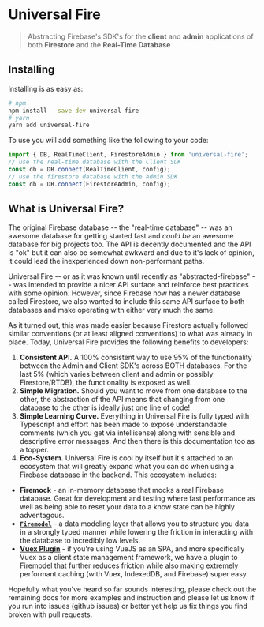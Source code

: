 # Universal Fire

> Abstracting Firebase's SDK's for the **client** and **admin** applications of both **Firestore** and the **Real-Time Database**

## Installing

Installing is as easy as:

```sh
# npm
npm install --save-dev universal-fire
# yarn
yarn add universal-fire
```

To use you will add something like the following to your code:

```typescript
import { DB, RealTimeClient, FirestoreAdmin } from 'universal-fire';
// use the real-time database with the Client SDK
const db = DB.connect(RealTimeClient, config);
// use the firestore database with the Admin SDK
const db = DB.connect(FirestoreAdmin, config);
```

## What is Universal Fire?

The original Firebase database -- the "real-time database" -- was an awesome database for getting started fast and _could be_ an awesome database for big projects too. The API is decently documented and the API is "ok" but it can also be somewhat awkward and due to it's lack of opinion, it could lead the inexperienced down non-performant paths.

Universal Fire -- or as it was known until recently as "abstracted-firebase" -- was intended to provide a nicer API surface and reinforce best practices with some opinion. However, since Firebase now has a newer database called Firestore, we also wanted to include this same API surface to both databases and make operating with either very much the same.

As it turned out, this was made easier because Firestore actually followed similar conventions (or at least aligned conventions) to what was already in place. Today, Universal Fire provides the following benefits to developers:

1. **Consistent API.** A 100% consistent way to use 95% of the functionality between the Admin and Client SDK's across BOTH databases. For the last 5% (which varies between client and admin or possibly Firestore/RTDB), the functionality is exposed as well. 
2. **Simple Migration.** Should you want to move from one database to the other, the abstraction of the API means that changing from one database to the other is ideally just one line of code!
3. **Simple Learning Curve.** Everything in Universal Fire is fully typed with Typescript and effort has been made to expose understandable comments (which you get via intellisense) along with sensible and descriptive error messages. And then there is this documentation too as a topper.
4. **Eco-System.** Universal Fire is cool by itself but it's attached to an ecosystem that will greatly expand what you can do when using a Firebase database in the backend. This ecosystem includes:

  - **Firemock** - an in-memory database that mocks a real Firebase database. Great for development and testing where fast performance as well as being able to reset your data to a know state can be highly adventagous.
  - **[`Firemodel`](https://firemodel.info/)** - a data modeling layer that allows you to structure you data in a strongly typed manner while lowering the friction in interacting with the database to incredibly low levels.
  - **[Vuex Plugin](https://vuex.firemodel.info)** - if you're using VueJS as an SPA, and more specifically Vuex as a client state management framework, we have a plugin to Firemodel that further reduces friction while also making extremely performant caching (with Vuex, IndexedDB, and Firebase) super easy.

Hopefully what you've heard so far sounds interesting, please check out the remaining docs for more examples and instruction and please let us know if you run into issues (github issues) or better yet help us fix things you find broken with pull requests.


